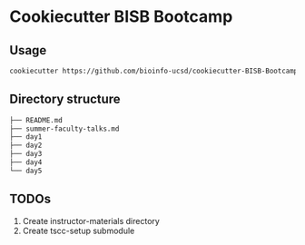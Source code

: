 # Cookiecutter BISB Bootcamp

## Usage

```bash
cookiecutter https://github.com/bioinfo-ucsd/cookiecutter-BISB-Bootcamp.git
```

## Directory structure

```bash
├── README.md
├── summer-faculty-talks.md
├── day1
├── day2
├── day3
├── day4
└── day5
```

## TODOs

1. Create instructor-materials directory
2. Create tscc-setup submodule